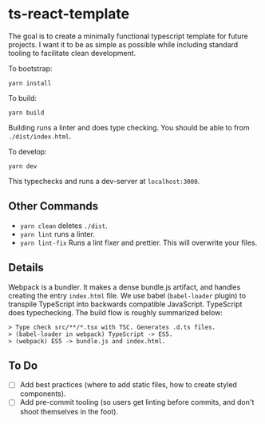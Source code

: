 # ts-react-template

The goal is to create a minimally functional typescript template for future projects. I want it to be as simple as possible while including standard tooling to facilitate clean development.

To bootstrap:
```
yarn install
```

To build:
```
yarn build
```
Building runs a linter and does type checking. You should be able to from `./dist/index.html`. 

To develop:
```
yarn dev
```
This typechecks and runs a dev-server at `localhost:3000`.

## Other Commands

- `yarn clean` deletes `./dist`.
- `yarn lint` runs a linter.
- `yarn lint-fix` Runs a lint fixer and prettier. This will overwrite your files. 

## Details

Webpack is a bundler. It makes a dense bundle.js artifact, and handles creating the entry `index.html` file. We use babel (`babel-loader` plugin) to transpile TypeScript into backwards compatible JavaScript. TypeScript does typechecking. The build flow is roughly summarized below:

```
> Type check src/**/*.tsx with TSC. Generates .d.ts files.
> (babel-loader in webpack) TypeScript -> ES5.
> (webpack) ES5 -> bundle.js and index.html.
```

## To Do

- [ ] Add best practices (where to add static files, how to create styled components).
- [ ] Add pre-commit tooling (so users get linting before commits, and don't shoot themselves in the foot).